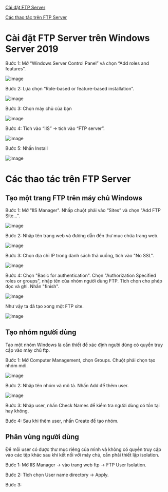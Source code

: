 [Cài đặt FTP Server](#caidat)

[Các thao tác trên FTP Server](#thaotac)

<a name="caidat"></a>
# Cài đặt FTP Server trên Windows Server 2019

Bước 1: Mở “Windows Server Control Panel” và chọn “Add roles and features”.

![image](https://user-images.githubusercontent.com/111716161/193403314-24f109a7-bc92-425f-8da3-167817e2bcb0.png)

Bước 2: Lựa chọn “Role-based or feature-based installation”.

![image](https://user-images.githubusercontent.com/111716161/193403343-c417146e-90e2-4413-ada9-29a66d3f47b0.png)

Bước 3: Chọn máy chủ của bạn

![image](https://user-images.githubusercontent.com/111716161/193403366-dcda4e40-38e3-4fa4-b1c6-b05671f5e5db.png)

Bước 4: Tích vào “IIS” -> tích vào “FTP server”.

![image](https://user-images.githubusercontent.com/111716161/193403380-49a37de2-f3f9-44f1-a6fc-31d3e35e698b.png)

Bước 5: Nhấn Install

![image](https://user-images.githubusercontent.com/111716161/193403422-2e62e1bc-3746-4ad1-9814-3b73accec167.png)

<a name="thaotac"></a>
# Các thao tác trên FTP Server

## Tạo một trang FTP trên máy chủ Windows

Bước 1: Mở "IIS Manager". Nhấp chuột phải vào “Sites” và chọn "Add FTP Site...".

![image](https://user-images.githubusercontent.com/111716161/193487922-915541dc-f2a7-4423-8797-cf5826c9bfaf.png)

Bước 2: Nhập tên trang web và đường dẫn đến thư mục chứa trang web.

![image](https://user-images.githubusercontent.com/111716161/193488045-45ff8c92-c086-47a3-8d87-21a1c36a85bc.png)

Bước 3: Chọn địa chỉ IP trong danh sách thả xuống, tích vào "No SSL".

![image](https://user-images.githubusercontent.com/111716161/193488155-5154178e-9c1b-4e14-8bbc-da05c0ac87cf.png)

Bước 4: Chọn "Basic for authentication". Chọn "Authorization Specified roles or groups", nhập tên của nhóm người dùng FTP. Tích chọn cho phép đọc và ghi. Nhấn "finish".

![image](https://user-images.githubusercontent.com/111716161/193488274-2e359351-dfca-4665-9c9b-bdf631d0f0f3.png)

Như vậy ta đã tạo xong một FTP site. 

![image](https://user-images.githubusercontent.com/111716161/193488302-51ae2efd-0895-43f2-b1b6-95400a403bae.png)

## Tạo nhóm người dùng

Tạo một nhóm Windows là cần thiết để xác định người dùng có quyền truy cập vào máy chủ ftp. 

Bước 1: Mở Computer Management, chọn Groups. Chuột phải chọn tạo nhóm mới.

![image](https://user-images.githubusercontent.com/111716161/193496333-2fadb3cc-23fb-4d32-b602-cf5cd80e90c7.png)

Bước 2: Nhập tên nhóm và mô tả. Nhấn Add để thêm user.

![image](https://user-images.githubusercontent.com/111716161/193496396-d90564fd-6915-4b4b-93c6-0b48240f2499.png)

Bước 3: Nhập user, nhấn Check Names để kiểm tra người dùng có tồn tại hay không. 

Bước 4: Sau khi thêm user, nhấn Create để tạo nhóm. 

## Phân vùng người dùng

Để mỗi user có được thư mục riêng của mình và không có quyền truy cập vào các tệp khác sau khi kết nối với máy chủ, cần phải thiết lập isolation. 

Bước 1: Mở IIS Manager -> vào trang web ftp -> FTP User Isolation. 

Bước 2: Tích chọn User name directory -> Apply. 

Bước 3: 
